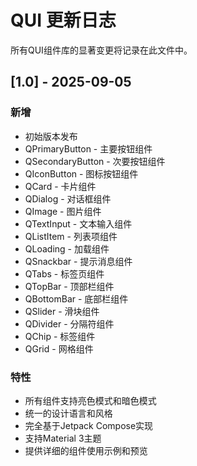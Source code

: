 # QUI 更新日志

所有QUI组件库的显著变更将记录在此文件中。

## [1.0] - 2025-09-05

### 新增
- 初始版本发布
- QPrimaryButton - 主要按钮组件
- QSecondaryButton - 次要按钮组件
- QIconButton - 图标按钮组件
- QCard - 卡片组件
- QDialog - 对话框组件
- QImage - 图片组件
- QTextInput - 文本输入组件
- QListItem - 列表项组件
- QLoading - 加载组件
- QSnackbar - 提示消息组件
- QTabs - 标签页组件
- QTopBar - 顶部栏组件
- QBottomBar - 底部栏组件
- QSlider - 滑块组件
- QDivider - 分隔符组件
- QChip - 标签组件
- QGrid - 网格组件

### 特性
- 所有组件支持亮色模式和暗色模式
- 统一的设计语言和风格
- 完全基于Jetpack Compose实现
- 支持Material 3主题
- 提供详细的组件使用示例和预览 